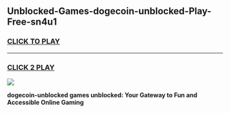 
## Unblocked-Games-dogecoin-unblocked-Play-Free-sn4u1
<h3>
<a href="https://premium76.site?title=dogecoin-unblocked&ref=20M">CLICK TO PLAY</a></h3>
<hr>

<h3>
<a href="https://premium76.site?title=dogecoin-unblocked&ref=20M">CLICK 2 PLAY</a>
  
</h3>

<a href="https://premium76.site?title=dogecoin-unblocked&ref=19M"><img src="https://clearcache.store/games.png"></a>


**dogecoin-unblocked games unblocked: Your Gateway to Fun and Accessible Online Gaming**
